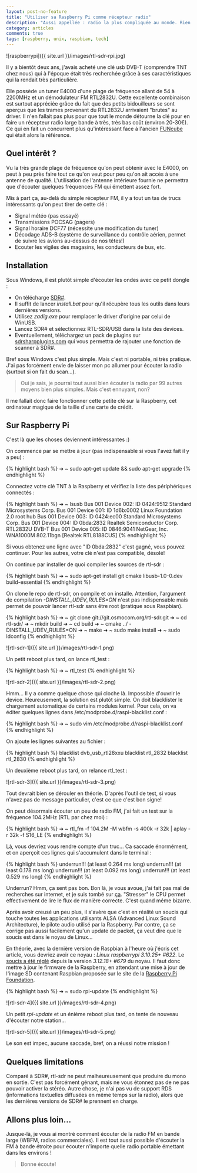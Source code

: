 ```yaml
---
layout: post-no-feature
title: "Utiliser sa Raspberry Pi comme récepteur radio"
description: "Aussi appellée : radio la plus compliquée au monde. Rien que ça."
category: articles
comments: true
tags: [raspberry, unix, raspbian, tech]
---
```


![raspberrypi]({{ site.url }}/images/rtl-sdr-rpi.jpg)

Il y a bientôt deux ans, j'avais acheté une clé usb DVB-T (comprendre TNT chez nous) qui à l'époque était très recherchée grâce à ses caractéristiques qui la rendait très particulière.

Elle possède un tuner E4000 d'une plage de fréquence allant de 54 à 2200MHz et un démodulateur FM RTL2832U. Cette excellente combinaison est surtout appréciée grâce du fait que des petits bidouilleurs se sont aperçus que les trames provenant du RTL2832U arrivaient "brutes" au driver. Il n'en fallait pas plus pour que tout le monde détourne la clé pour en faire un récepteur radio large bande à très, très bas coût (environ 20-30€). Ce qui en fait un concurrent plus qu'intéressant face à l'ancien [FUNcube](http://www.funcubedongle.com/) qui était alors la référence.

## Quel intérêt ?

Vu la très grande plage de fréquence qu'on peut obtenir avec le E4000, on peut à peu près faire tout ce qu'on veut pour peu qu'on ait accès à une antenne de qualité. L'utilisation de l'antenne intérieure fournie ne permettra que d'écouter quelques fréquences FM qui émettent assez fort.

Mis à part ça, au-delà du simple récepteur FM, il y a tout un tas de trucs intéressants qu'on peut tirer de cette clé :

* Signal météo (pas essayé)
* Transmissions POCSAG (pagers)
* Signal horaire DCF77 (nécessite une modification du tuner)
* Décodage ADS-B (système de surveillance du contrôle aérien, permet de suivre les avions au-dessus de nos têtes!)
* Ecouter les vigiles des magasins, les conducteurs de bus, etc.

## Installation

Sous Windows, il est plutôt simple d'écouter les ondes avec ce petit dongle :

* On télécharge [SDR#](http://sdrsharp.com/).
* Il suffit de lancer *install.bat* pour qu'il récupère tous les outils dans leurs dernières versions.
* Utilisez *zadig.exe* pour remplacer le driver d'origine par celui de WinUSB.
* Lancez SDR# et sélectionnez RTL-SDR/USB dans la liste des devices.
* Eventuellement, téléchargez un pack de plugins sur [sdrsharpplugins.com](http://www.sdrsharpplugins.com/) qui vous permettra de rajouter une fonction de scanner à SDR#.

Bref sous Windows c'est plus simple. Mais c'est ni portable, ni très pratique. J'ai pas forcément envie de laisser mon pc allumer pour écouter la radio (surtout si on fait du scan...).

> Oui je sais, je pourrai tout aussi bien écouter la radio par 99 autres moyens bien plus simples. Mais c'est ennuyant, non?

Il me fallait donc faire fonctionner cette petite clé sur la Raspberry, cet ordinateur magique de la taille d'une carte de crédit.

## Sur Raspberry Pi

C'est là que les choses deviennent intéressantes :)

On commence par se mettre à jour (pas indispensable si vous l'avez fait il y a peu) :

{% highlight bash %}
➜  ~  sudo apt-get update && sudo apt-get upgrade
{% endhighlight %}

Connectez votre clé TNT à la Raspberry et vérifiez la liste des périphériques connectés :

{% highlight bash %}
➜  ~  lsusb
Bus 001 Device 002: ID 0424:9512 Standard Microsystems Corp.
Bus 001 Device 001: ID 1d6b:0002 Linux Foundation 2.0 root hub
Bus 001 Device 003: ID 0424:ec00 Standard Microsystems Corp.
Bus 001 Device 004: ID 0bda:2832 Realtek Semiconductor Corp. RTL2832U DVB-T
Bus 001 Device 005: ID 0846:9041 NetGear, Inc. WNA1000M 802.11bgn [Realtek RTL8188CUS]
{% endhighlight %}

Si vous obtenez une ligne avec "ID 0bda:2832" c'est gagné, vous pouvez continuer. Pour les autres, votre clé n'est pas compatible, désolé!

On continue par installer de quoi compiler les sources de rtl-sdr :

{% highlight bash %}
➜  ~  sudo apt-get install git cmake libusb-1.0-0.dev build-essential
{% endhighlight %}

On clone le repo de rtl-sdr, on compile et on installe. Attention, l'argument de compilation *-DINSTALL_UDEV_RULES=ON* n'est pas indispensable mais permet de pouvoir lancer rtl-sdr sans être root (pratique sous Raspbian).

{% highlight bash %}
➜  ~  git clone git://git.osmocom.org/rtl-sdr.git
➜  ~  cd rtl-sdr/
➜  ~  mkdir build
➜  ~  cd build
➜  ~  cmake ../ -DINSTALL_UDEV_RULES=ON
➜  ~  make
➜  ~  sudo make install
➜  ~  sudo ldconfig
{% endhighlight %}

![rtl-sdr-1]({{ site.url }}/images/rtl-sdr-1.png)

Un petit reboot plus tard, on lance rtl_test :

{% highlight bash %}
➜  ~  rtl_test
{% endhighlight %}

![rtl-sdr-2]({{ site.url }}/images/rtl-sdr-2.png)

Hmm... Il y a comme quelque chose qui cloche là. Impossible d'ouvrir le device. Heureusement, la solution est plutôt simple. On doit blacklister le chargement automatique de certains modules kernel. Pour cela, on va éditer quelques lignes dans /etc/modprobe.d/raspi-blacklist.conf :

{% highlight bash %}
➜  ~  sudo vim /etc/modprobe.d/raspi-blacklist.conf
{% endhighlight %}

On ajoute les lignes suivantes au fichier :

{% highlight bash %}
blacklist dvb_usb_rtl28xxu
blacklist rtl_2832
blacklist rtl_2830
{% endhighlight %}

Un deuxième reboot plus tard, on relance rtl_test :

![rtl-sdr-3]({{ site.url }}/images/rtl-sdr-3.png)

Tout devrait bien se dérouler en théorie. D'après l'outil de test, si vous n'avez pas de message particulier, c'est ce que c'est bon signe!

On peut désormais écouter un peu de radio FM, j'ai fait un test sur la fréquence 104.2MHz (RTL par chez moi) :

{% highlight bash %}
➜  ~  rtl_fm -f 104.2M -M wbfm -s 400k -r 32k | aplay -r 32k -f S16_LE
{% endhighlight %}

Là, vous devriez vous rendre compte d'un truc... Ca saccade énormément, et on aperçoit ces lignes qui s'accumulent dans le terminal :

{% highlight bash %}
underrun!!! (at least 0.264 ms long)
underrun!!! (at least 0.178 ms long)
underrun!!! (at least 0.092 ms long)
underrun!!! (at least 0.529 ms long)
{% endhighlight %}

Underrun? Hmm, ça sent pas bon. Bon là, je vous avoue, j'ai fait pas mal de recherches sur internet, et je suis tombé sur [ça](https://www.mail-archive.com/osmocom-sdr@lists.osmocom.org/msg00740.html). "Stresser" le CPU permet effectivement de lire le flux de manière correcte. C'est quand même bizarre.

Après avoir creusé un peu plus, il s'avère que c'est en réalité un soucis qui touche toutes les applications utilisants ALSA (Advanced Linux Sound Architecture), le pilote audio utilisé par la Raspberry. Par contre, ça se corrige pas aussi facilement qu'un update de packet, ça veut dire que le soucis est dans le noyau de Linux...

En théorie, avec la dernière version de Raspbian à l'heure où j'écris cet article, vous devriez avoir ce noyau : *Linux raspberrypi 3.10.25+ #622*.
Le [soucis a été réglé](https://www.mail-archive.com/osmocom-sdr@lists.osmocom.org/msg00745.html) depuis la version *3.12.18+ #679* du noyau. Il faut donc mettre à jour le firmware de la Raspberry, en attendant une mise à jour de l'image SD contenant Raspbian proposée sur le site de la [Raspberry Pi Foundation](http://www.raspberrypi.org/).

{% highlight bash %}
➜  ~  sudo rpi-update
{% endhighlight %}

![rtl-sdr-4]({{ site.url }}/images/rtl-sdr-4.png)

Un petit *rpi-update* et un énième reboot plus tard, on tente de nouveau d'écouter notre station...

![rtl-sdr-5]({{ site.url }}/images/rtl-sdr-5.png)

Le son est impec, aucune saccade, bref, on a réussi notre mission !

## Quelques limitations

Comparé à SDR#, rtl-sdr ne peut malheureusement que produire du mono en sortie. C'est pas forcément génant, mais ne vous étonnez pas de ne pas pouvoir activer la stéréo. Autre chose, je n'ai pas vu de support RDS (informations textuelles diffusées en même temps sur la radio), alors que les dernières versions de SDR# le prennent en charge.

## Allons plus loin...

Jusque-là, je vous ai montré comment écouter de la radio FM en bande large (WBFM, radios commerciales). Il est tout aussi possible d'écouter la FM à bande étroite pour écouter n'importe quelle radio portable émettant dans les environs !

> Bonne écoute!

